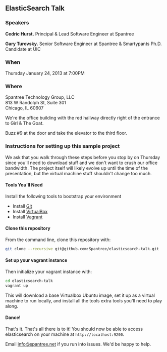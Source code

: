 ## ElasticSearch Talk

### Speakers
**Cedric Hurst.** Principal & Lead Software Engineer at Spantree

**Gary Turovsky.** Senior Software Engineer at Spantree & Smartypants Ph.D. Candidate at UIC

### When

Thursday January 24, 2013 at 7:00PM

### Where

Spantree Technology Group, LLC  
813 W Randolph St, Suite 301  
Chicago, IL 60607

We're the office building with the red hallway directly right of the entrance to Girl & The Goat.

Buzz #9 at the door and take the elevator to the third floor.

### Instructions for setting up this sample project

We ask that you walk through these steps before you stop by on Thursday since you'll need to download stuff
and we don't want to crush our office bandwidth.  The project itself will likely evolve up until
the time of the presentation, but the virtual machine stuff shouldn't change too much.

#### Tools You'll Need

Install the following tools to bootstrap your environment

* Install [Git](https://help.github.com/articles/set-up-git)
* Install [VirtualBox](https://www.virtualbox.org/)
* Install [Vagrant](http://www.vagrantup.com/)

#### Clone this repository

From the command line, clone this repository with:

```bash
git clone --recursive git@github.com:Spantree/elasticsearch-talk.git
```

#### Set up your vagrant instance

Then initialize your vagrant instance with:

```bash
cd elasticsearch-talk
vagrant up
```

This will download a base Virtualbox Ubuntu image, set it up as a virtual machine to run locally,
and install all the tools extra tools you'll need to play along.

#### Dance!

That's it.  That's all there is to it!  You should now be able to access elasticsearch on your machine at
`http://localhost:9200`.

Email info@spantree.net if you run into issues.  We'd be happy to help.
